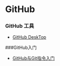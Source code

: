 # GitHub
### GitHub 工具
* [GitHub DeskTop](https://desktop.github.com/) 


###GitHub入门
* [GitHub与Git指令入门](http://blog.csdn.net/hk2291976/article/details/51137938)